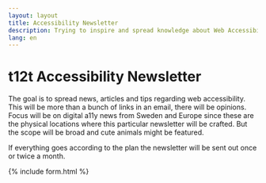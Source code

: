 ```yaml
---
layout: layout
title: Accessibility Newsletter
description: Trying to inspire and spread knowledge about Web Accessibility
lang: en
---
```


# t12t Accessibility Newsletter

 The goal is to spread news, articles and tips regarding web accessibility. This will be more than a bunch of links in an email, there will be opinions. Focus will be on digital a11y news from Sweden and Europe since these are the physical locations where this particular newsletter will be crafted. But the scope will be broad and cute animals might be featured.

 If everything goes according to the plan the newsletter will be sent out once or twice a month.

{% include form.html %}
